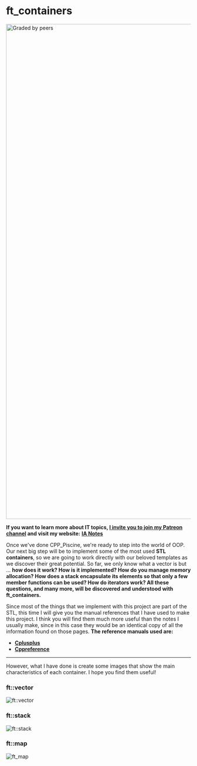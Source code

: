 # ft_containers

<img width="1345" alt="Graded by peers" src="https://user-images.githubusercontent.com/74931024/158885872-fdd611dc-ee8a-4b32-8317-67d03242224e.png">

**If you want to learn more about IT topics, [I invite you to join my Patreon channel](https://www.patreon.com/pgomeza) and visit my website:** [**IA Notes**](https://ia-notes.com/)

Once we've done CPP_Piscine, we're ready to step into the world of OOP. Our next big step will be to implement some of the most used **STL containers**, so we are going to work directly with our beloved templates as we discover their great potential. So far, we only know what a vector is but ... **how does it work? How is it implemented? How do you manage memory allocation? How does a stack encapsulate its elements so that only a few member functions can be used? How do iterators work? All these questions, and many more, will be discovered and understood with ft_containers.**<br>

Since most of the things that we implement with this project are part of the STL, this time I will give you the manual references that I have used to make this project. I think you will find them much more useful than the notes I usually make, since in this case they would be an identical copy of all the information found on those pages. **The reference manuals used are:**
- **[Cplusplus](https://www.cplusplus.com)**
- **[Cppreference](https://cppreference.com)**

<hr>

However, what I have done is create some images that show the main characteristics of each container. I hope you find them useful!

### ft::vector
![ft::vector](https://user-images.githubusercontent.com/74931024/144288273-e09bbe7b-7ea6-4a2a-8e6d-7c6689258fe1.jpeg)

### ft::stack
![ft::stack](https://user-images.githubusercontent.com/74931024/144308330-d583c72e-d300-4655-9a61-85200ebca76a.jpeg)

### ft::map
![ft_map](https://user-images.githubusercontent.com/74931024/153201445-802eb71c-8fbc-47b7-8959-d35f596bb6a5.jpeg)
